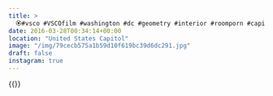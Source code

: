 ```yaml
---
title: >
  🏵#vsco #VSCOfilm #washington #dc #geometry #interior #roomporn #capitol
date: 2016-03-28T00:34:14+00:00
location: "United States Capitol"
image: "/img/79cecb575a1b59d10f619bc39d6dc291.jpg"
draft: false
instagram: true
---
```


{{<photo src="/img/79cecb575a1b59d10f619bc39d6dc291.jpg">}}
